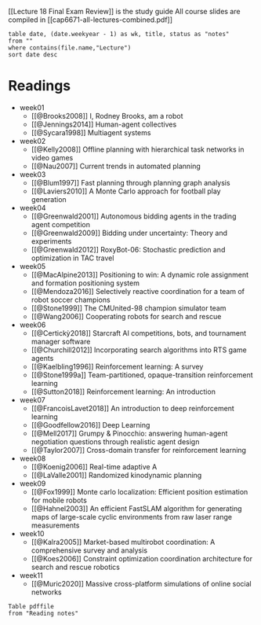 
[[Lecture 18 Final Exam Review]] is the study guide
All course slides are compiled in [[cap6671-all-lectures-combined.pdf]]

```dataview
table date, (date.weekyear - 1) as wk, title, status as "notes"
from ""
where contains(file.name,"Lecture")
sort date desc
```

# Readings
- week01	
	- [[@Brooks2008]] I, Rodney Brooks, am a robot
	- [[@Jennings2014]] Human-agent collectives
	- [[@Sycara1998]] Multiagent systems
- week02	
	- [[@Kelly2008]] Offline planning with hierarchical task networks in video games
	- [[@Nau2007]] Current trends in automated planning
- week03	
	- [[@Blum1997]] Fast planning through planning graph analysis
	- [[@Laviers2010]] A Monte Carlo approach for football play generation
- week04	
	- [[@Greenwald2001]] Autonomous bidding agents in the trading agent competition
	- [[@Greenwald2009]] Bidding under uncertainty: Theory and experiments
	- [[@Greenwald2012]] RoxyBot-06: Stochastic prediction and optimization in TAC travel
- week05	
	- [[@MacAlpine2013]] Positioning to win: A dynamic role assignment and formation positioning system
	- [[@Mendoza2016]] Selectively reactive coordination for a team of robot soccer champions
	- [[@Stone1999]] The CMUnited-98 champion simulator team
	- [[@Wang2006]] Cooperating robots for search and rescue
- week06	
	- [[@Certickỳ2018]] Starcraft AI competitions, bots, and tournament manager software
	- [[@Churchill2012]] Incorporating search algorithms into RTS game agents
	- [[@Kaelbling1996]] Reinforcement learning: A survey
	- [[@Stone1999a]] Team-partitioned, opaque-transition reinforcement learning
	- [[@Sutton2018]] Reinforcement learning: An introduction
- week07	
	- [[@FrancoisLavet2018]] An introduction to deep reinforcement learning
	- [[@Goodfellow2016]] Deep Learning
	- [[@Mell2017]] Grumpy & Pinocchio: answering human-agent negotiation questions through realistic agent design
	- [[@Taylor2007]] Cross-domain transfer for reinforcement learning
- week08	
	- [[@Koenig2006]] Real-time adaptive A
	- [[@LaValle2001]] Randomized kinodynamic planning
- week09	
	- [[@Fox1999]] Monte carlo localization: Efficient position estimation for mobile robots
	- [[@Hahnel2003]] An efficient FastSLAM algorithm for generating maps of large-scale cyclic environments from raw laser range measurements
- week10	
	- [[@Kalra2005]] Market-based multirobot coordination: A comprehensive survey and analysis
	- [[@Koes2006]] Constraint optimization coordination architecture for search and rescue robotics
- week11	
	- [[@Muric2020]] Massive cross-platform simulations of online social networks

```dataview
Table pdffile
from "Reading notes"

```


